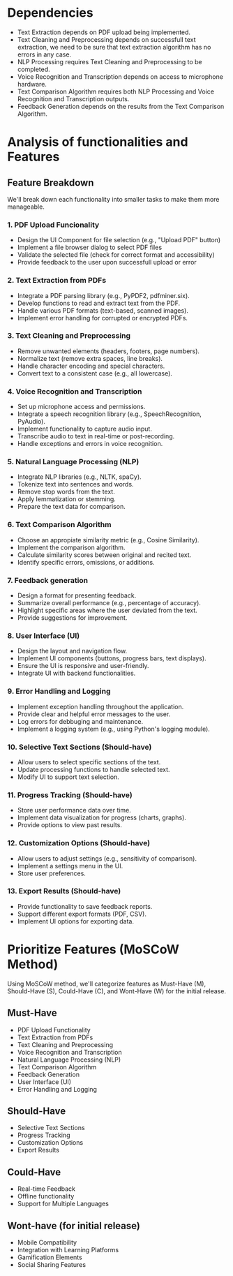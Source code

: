 # Dependencies

- Text Extraction depends on PDF upload being implemented.
- Text Cleaning and Preprocessing depends on successfull text extraction, we need to be sure that text extraction algorithm has no errors in any case.
- NLP Processing requires Text Cleaning and Preprocessing to be completed.
- Voice Recognition and Transcription depends on access to microphone hardware.
- Text Comparison Algorithm requires both NLP Processing and Voice Recognition and Transcription outputs.
- Feedback Generation depends on the results from the Text Comparison Algorithm.



# Analysis of functionalities and Features

## Feature Breakdown
We'll break down each functionality into smaller tasks to make them more manageable.

### 1. PDF Upload Funcionality
- Design the UI Component for file selection (e.g., "Upload PDF" button)
- Implement a file browser dialog to select PDF files
- Validate the selected file (check for correct format and accessibility)
- Provide feedback to the user upon successfull upload or error

### 2. Text Extraction from PDFs
- Integrate a PDF parsing library (e.g., PyPDF2, pdfminer.six).
- Develop functions to read and extract text from the PDF.
- Handle various PDF formats (text-based, scanned images).
- Implement error handling for corrupted or encrypted PDFs.

### 3. Text Cleaning and Preprocessing
- Remove unwanted elements (headers, footers, page numbers).
- Normalize text (remove extra spaces, line breaks).
- Handle character encoding and special characters.
- Convert text to a consistent case (e.g., all lowercase).

### 4. Voice Recognition and Transcription
- Set up microphone access and permissions.
- Integrate a speech recognition library (e.g., SpeechRecognition, PyAudio).
- Implement functionality to capture audio input.
- Transcribe audio to text in real-time or post-recording.
- Handle exceptions and errors in voice recognition.

### 5. Natural Language Processing (NLP)
- Integrate NLP libraries (e.g., NLTK, spaCy).
- Tokenize text into sentences and words.
- Remove stop words from the text.
- Apply lemmatization or stemming.
- Prepare the text data for comparison.

### 6. Text Comparison Algorithm
- Choose an appropiate similarity metric (e.g., Cosine Similarity).
- Implement the comparison algorithm.
- Calculate similarity scores between original and recited text.
- Identify specific errors, omissions, or additions.

### 7. Feedback generation
- Design a format for presenting feedback.
- Summarize overall performance (e.g., percentage of accuracy).
- Highlight specific areas where the user deviated from the text.
- Provide suggestions for improvement.

### 8. User Interface (UI)
- Design the layout and navigation flow.
- Implement UI components (buttons, progress bars, text displays).
- Ensure the UI is responsive and user-friendly.
- Integrate UI with backend functionalities.


### 9. Error Handling and Logging
- Implement exception handling throughout the application.
- Provide clear and helpful error messages to the user.
- Log errors for debbuging and maintenance.
- Implement a logging system (e.g., using Python's logging module).

### 10. Selective Text Sections (Should-have)
- Allow users to select specific sections of the text.
- Update processing functions to handle selected text.
- Modify UI to support text selection.

### 11. Progress Tracking (Should-have)
- Store user performance data over time.
- Implement data visualization for progress (charts, graphs).
- Provide options to view past results.

### 12. Customization Options (Should-have)
- Allow users to adjust settings (e.g., sensitivity of comparison).
- Implement a settings menu in the UI.
- Store user preferences.

### 13. Export Results (Should-have)
- Provide functionality to save feedback reports.
- Support different export formats (PDF, CSV).
- Implement UI options for exporting data.

# Prioritize Features (MoSCoW Method)

Using MoSCoW method, we'll categorize features as Must-Have (M), Should-Have (S), Could-Have (C), and Wont-Have (W) for the initial release.

## Must-Have

- PDF Upload Functionality
- Text Extraction from PDFs
- Text Cleaning and Preprocessing
- Voice Recognition and Transcription
- Natural Language Processing (NLP)
- Text Comparison Algorithm
- Feedback Generation
- User Interface (UI)
- Error Handling and Logging

## Should-Have
- Selective Text Sections
- Progress Tracking
- Customization Options
- Export Results

## Could-Have

- Real-time Feedback
- Offline functionality
- Support for Multiple Languages

## Wont-have (for initial release)
- Mobile Compatibility
- Integration with Learning Platforms
- Gamification Elements
- Social Sharing Features




